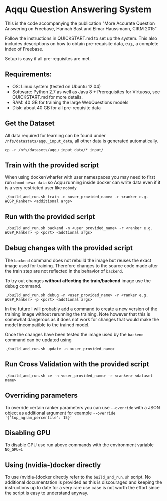 # Aqqu Question Answering System

This is the code accompanying the publication "More Accurate Question Answering on Freebase, Hannah Bast and Elmar Haussmann, CIKM 2015"

Follow the instructions in QUICKSTART.md to set up the system. This also includes descriptions on how to 
obtain pre-requisite data, e.g., a complete index of Freebase.

Setup is easy if all pre-requisites are met.

## Requirements:

* OS: Linux system (tested on Ubuntu 12.04)
* Software: Python 2.7 as well as Java 8 + Prerequisites for Virtuoso, see
  QUICKSTART.md for more details.
* RAM: 40 GB for training the large WebQuestions models
* Disk: about 40 GB for all pre-requisite data

## Get the Dataset

All data required for learning can be found under
`/nfs/datastets/aqqu_input_data`, all other data is generated automatically.

    cp -r /nfs/datasets/aqqu_input_data/* input/

## Train with the provided script
When using docker/wharfer with user namespaces you may need to first run
`chmod o+wx data` so Aqqu running inside docker can write data even if it is
a very restricted user like `nobody`

    ./build_and_run.sh train -n <user_provided_name> -r <ranker e.g. WQSP_Ranker> <additional args>

## Run with the provided script

    ./build_and_run.sh backend -n <user_provided_name> -r <ranker e.g. WQSP_Ranker> -p <port> <addtional args>

## Debug changes with the provided script
The `backend` command does not rebuild the image but reuses the exact image
used for training. Therefore changes to the source code made after the train
step are not reflected in the behavior of `backend`.

To try out changes **without affecting the train/backend** image use the debug
command.

    ./build_and_run.sh debug -n <user_provided_name> -r <ranker e.g. WQSP_Ranker> -p <port> <addtional args>

In the future I will probably add a command to create a new version of the
training image without rerunning the training. Note however that this is
somewhat dangerous as it does not work for changes that would make the model
incompatible to the trained model.

Once the changes have been tested the image used by the `backend` command can
be updated using

    ./build_and_run.sh update -n <user_provided_name>

## Run Cross Validation with the provided script

    ./build_and_run.sh cv -n <user_provided_name> -r <ranker> <dataset name>

## Overriding parameters
To override certain ranker parameters you can use `--override` with a JSON object as additional argument for example
`--override '{"top_ngram_percentile": 15}'`

## Disabling GPU
To disable GPU use run above commands with the environment variable `NO_GPU=1`

## Using (nvidia-)docker directly
To use (nvidia-)docker directly refer to the `build_and_run.sh` script. No
additional documentation is provided as this is discouraged and keeping the
instructions up to date for a very rare use case is not worth the effort since
the script is easy to understand anyway.
